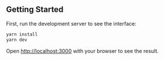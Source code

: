 ## Getting Started

First, run the development server to see the interface:

```bash
yarn install
yarn dev
```

Open [http://localhost:3000](http://localhost:3000) with your browser to see the result.

